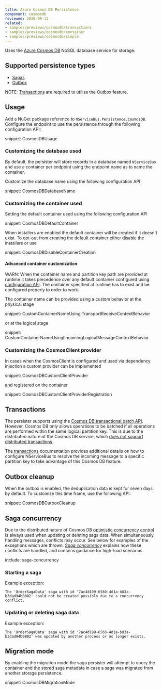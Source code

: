```yaml
---
title: Azure Cosmos DB Persistence
component: cosmosdb
reviewed: 2020-09-11
related:
- samples/previews/cosmosdb/transactions
- samples/previews/cosmosdb/container
- samples/previews/cosmosdb/simple
---
```


Uses the [Azure Cosmos DB](https://azure.microsoft.com/en-us/services/cosmos-db/) NoSQL database service for storage.

## Supported persistence types

* [Sagas](/nservicebus/sagas/)
* [Outbox](/nservicebus/outbox/)

NOTE: [Transactions](#transactions) are required to utilize the Outbox feature.

## Usage

Add a NuGet package reference to `NServiceBus.Persistence.CosmosDB`. Configure the endpoint to use the persistence through the following configuration API:

snippet: CosmosDBUsage

### Customizing the database used

By default, the persister will store records in a database named `NServiceBus` and use a container per endpoint using the endpoint name as to name the container.

Customize the database name using the following configuration API:

snippet: CosmosDBDatabaseName

### Customizing the container used

Setting the default container used using the following configuration API

snippet: CosmosDBDefaultContainer

When installers are enabled the default container will be created if it doesn't exist. To opt-out from creating the default container either disable the installers or use

snippet: CosmosDBDisableContainerCreation

#### Advanced container customization

WARN: When the container name and partition key path are provided at runtime it takes precedence over any default container configured using [configuration API](#usage-customizing-the-container-used). The container specified at runtime has to exist and be configured properly to order to work.

The container name can be provided using a custom behavior at the physical stage

snippet: CustomContainerNameUsingITransportReceiveContextBehavior

or at the logical stage

snippet: CustomContainerNameUsingIIncomingLogicalMessageContextBehavior

### Customizing the CosmosClient provider

In cases when the CosmosClient is configured and used via dependency injection a custom provider can be implemented

snippet: CosmosDBCustomClientProvider

and registered on the container

snippet: CosmosDBCustomClientProviderRegistration

## Transactions

The persister supports using the [Cosmos DB transactional batch API](https://devblogs.microsoft.com/cosmosdb/introducing-transactionalbatch-in-the-net-sdk/). However, Cosmos DB only allows operations to be batched if all operations are performed within the same logical partition key. This is due to the distributed nature of the Cosmos DB service, which [does not support distributed transactions](/nservicebus/azure/understanding-transactionality-in-azure.md).

The [transactions](transactions.md) documentation provides additional details on how to configure NServiceBus to resolve the incoming message to a specific partition key to take advantage of this Cosmos DB feature.

## Outbox cleanup 

When the outbox is enabled, the deduplication data is kept for seven days by default. To customize this time frame, use the following API:

snippet: CosmosDBOutboxCleanup

## Saga concurrency

Due to the distributed nature of Cosmos DB [optimistic concurrency control](https://en.wikipedia.org/wiki/Optimistic_concurrency_control) is always used when updating or deleting saga data. When simultaneously handling messages, conflicts may occur. See below for examples of the exceptions which are thrown. _[Saga concurrency](/nservicebus/sagas/concurrency.md)_ explains how these conflicts are handled, and contains guidance for high-load scenarios.

include: saga-concurrency

### Starting a saga

Example exception:

```
The 'OrderSagaData' saga with id '7ac4d199-6560-4d1a-b83a-b3dad94b0802' could not be created possibly due to a concurrency conflict.
```

### Updating or deleting saga data

Example exception:

```
The 'OrderSagaData' saga with id '7ac4d199-6560-4d1a-b83a-b3dad94b0802' was updated by another process or no longer exists.
```

## Migration mode

By enabling the migration mode the saga persister will attempt to query the container and the stored saga metadata in case a saga was migrated from another storage persistence.

snippet: CosmosDBMigrationMode